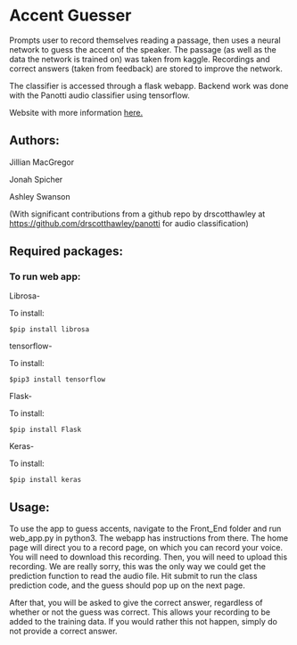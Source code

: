 # Accent Guesser

Prompts user to record themselves reading a passage, then uses a neural network
to guess the accent of the speaker. The passage (as well as the data the network
is trained on) was taken from kaggle. Recordings and correct answers (taken from
feedback) are stored to improve the network.

The classifier is accessed through a flask webapp. Backend work was done with the 
Panotti audio classifier using tensorflow. 

Website with more information [here.](https://jonahspicher.github.io/AccentGuesser/)

## Authors:

Jillian MacGregor

Jonah Spicher

Ashley Swanson

(With significant contributions from a github repo by drscotthawley at https://github.com/drscotthawley/panotti for audio classification)

## Required packages:
### To run web app:
Librosa-

To install:

    $pip install librosa

tensorflow-

To install:

    $pip3 install tensorflow

Flask-

To install:

    $pip install Flask

Keras-

To install:

    $pip install keras




## Usage:
To use the app to guess accents, navigate to the Front_End folder and run web_app.py in python3. The webapp has instructions from there. The home page will direct you to a record page, on which you can record your voice. You will need to download this recording. Then, you will need to upload this recording. We are really sorry, this was the only way we could get the prediction function to read the audio file. Hit submit to run the class prediction code, and the guess should pop up on the next page.

After that, you will be asked to give the correct answer, regardless of whether or not the guess was correct. This allows your recording to be added to the training data. If you would rather this not happen, simply do not provide a correct answer.
